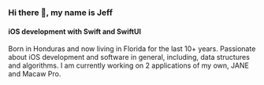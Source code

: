 ### Hi there 👋, my name is Jeff
#### iOS development with Swift and SwiftUI 

Born in Honduras and now living in Florida for the last 10+ years. Passionate about iOS development and software in general, including, data structures and algorithms. I am currently working on 2 applications of my own, JANE and Macaw Pro. 
